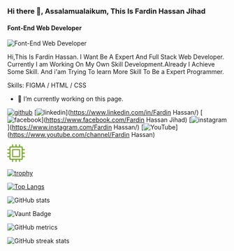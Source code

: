 ### Hi there 👋, Assalamualaikum, This Is Fardin Hassan Jihad
#### Font-End Web Developer
![Font-End Web Developer](www.facebook.com/fardinhasan.jihad.79mirnovs.github.io/github-profile-readme-generator/images/banner.png)

Hi,This Is Fardin Hassan. I Want Be A Expert And Full Stack Web Developer. Currently I am Working On My Own Skill Development.Already I Achieve Some Skill. And i'am Trying To learn More Skill To Be a Expert Programmer. 

Skills: FIGMA / HTML / CSS

- 🔭 I’m currently working on this page. 


[<img src='https://cdn.jsdelivr.net/npm/simple-icons@3.0.1/icons/github.svg' alt='github' height='40'>](https://github.com/Fardin33)  [<img src='https://cdn.jsdelivr.net/npm/simple-icons@3.0.1/icons/linkedin.svg' alt='linkedin' height='40'>](https://www.linkedin.com/in/Fardin Hassan/)  [<img src='https://cdn.jsdelivr.net/npm/simple-icons@3.0.1/icons/facebook.svg' alt='facebook' height='40'>](https://www.facebook.com/Fardin Hassan Jihad)  [<img src='https://cdn.jsdelivr.net/npm/simple-icons@3.0.1/icons/instagram.svg' alt='instagram' height='40'>](https://www.instagram.com/Fardin Hassan/)  [<img src='https://cdn.jsdelivr.net/npm/simple-icons@3.0.1/icons/youtube.svg' alt='YouTube' height='40'>](https://www.youtube.com/channel/Fardin Hassan)  

<a href='https://docs.github.com/en/developers'><img src='https://raw.githubusercontent.com/acervenky/animated-github-badges/master/assets/devbadge.gif' width='40' height='40'></a> 

[![trophy](https://github-profile-trophy.vercel.app/?username=Fardin33)](https://github.com/ryo-ma/github-profile-trophy)

[![Top Langs](https://github-readme-stats.vercel.app/api/top-langs/?username=Fardin33)](https://github.com/anuraghazra/github-readme-stats)

![GitHub stats](https://github-readme-stats.vercel.app/api?username=Fardin33&show_icons=true)  

![Vaunt Badge](https://api.vaunt.dev/v1/github/entities/Fardin33/contributions?format=svg&private=false)  

![GitHub metrics](https://metrics.lecoq.io/Fardin33)  

![GitHub streak stats](https://streak-stats.demolab.com/?user=Fardin33)  

